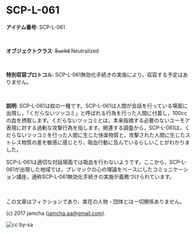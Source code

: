 # SCP-L-061

**アイテム番号**: SCP-L-061  

<br>  

**オブジェクトクラス**: <del>Euclid</del> Neutralized  

<br>  

**特別収容プロトコル**: SCP-L-061無効化手続きの実施により，収容する予定はありません。  

<br>  

**説明**: SCP-L-061は蚊の一種です。SCP-L-061は人間が会話を行っている場面に出現し，「くだらないツッコミ」と呼ばれる行為を行った人間に付着し，100ccの血を摂取します。くだらないツッコミとは，本来指摘する必要のないユーモア表現に対する過剰な攻撃行為を指します。関連する調査から，SCP-L-061は，くだらないツッコミを行った人間に生じた快楽物質と，攻撃された人間に生じたストレス物質の差を敏感に感じとり，吸血行動に及んでいるらしいことがわかりました。  

SCP-L-061は適切な対話場面では吸血を行わないようです。ここから，SCP-L-061が出現した地域では，プレマックの心の理論をベースにしたコミュニケーション講座，通称SCP-L-061無効化手続きの実施が義務づけられています。  

<br>  
<br>  
この文章はフィクションであり，実在の人物・団体とは一切関係ありません。  

(c) 2017 jamcha (jamcha.aa@gmail.com).  

![cc by-sa](https://i.creativecommons.org/l/by-sa/4.0/88x31.png)
